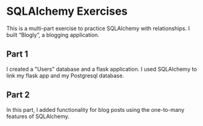 # SQLAlchemy Exercises

This is a multi-part exercise to practice SQLAlchemy with relationships. I built “Blogly”, a blogging application.

## Part 1
I created a "Users" database and a flask application. I used SQLAlchemy to link my flask app and my Postgresql database.

## Part 2
In this part, I added functionality for blog posts using the one-to-many features of SQLAlchemy.
